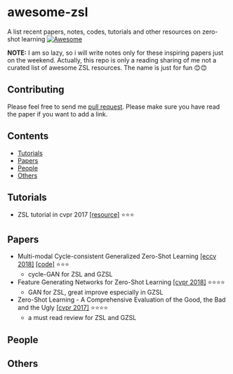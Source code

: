 # awesome-zsl

A list recent papers, notes, codes, tutorials and other resources  on zero-shot learning [![Awesome](https://cdn.rawgit.com/sindresorhus/awesome/d7305f38d29fed78fa85652e3a63e154dd8e8829/media/badge.svg)](https://github.com/sindresorhus/awesome)

**NOTE:** I am so lazy, so i will write notes only for these inspiring papers just on the weekend. Actually, this repo is only a reading sharing of me not a curated list of awesome ZSL resources. The name is just for fun :blush::blush:

## Contributing

Please feel free to send me [pull request](https://github.com/LittleRedHat/awesome-zsl/pulls). Please make sure you have read the paper if you want to add a link.

## Contents

- [Tutorials](#Tutorials)
- [Papers](#Papers)
- [People](#People)
- [Others](#Others)

## Tutorials
- ZSL tutorial in cvpr 2017 [[resource]](http://101.96.10.64/isis-data.science.uva.nl/tmensink/docs/ZSL17.web.pdf) ⭐️⭐️⭐️


## Papers
- Multi-modal Cycle-consistent Generalized Zero-Shot Learning [[eccv 2018]](https://arxiv.org/pdf/1808.00136.pdf) [[code]](https://github.com/rfelixmg/frwgan-eccv18) :star::star::star:
    - cycle-GAN for ZSL and GZSL
- Feature Generating Networks for Zero-Shot Learning [[cvpr 2018]](https://arxiv.org/pdf/1712.00981.pdf) :star::star::star::star:
    - GAN for ZSL, great improve especially in GZSL
- Zero-Shot Learning - A Comprehensive Evaluation of the Good, the Bad and the Ugly [[cvpr 2017]](https://arxiv.org/pdf/1707.00600.pdf) :star::star::star::star:
    - a must read review for ZSL and GZSL

## People

## Others
